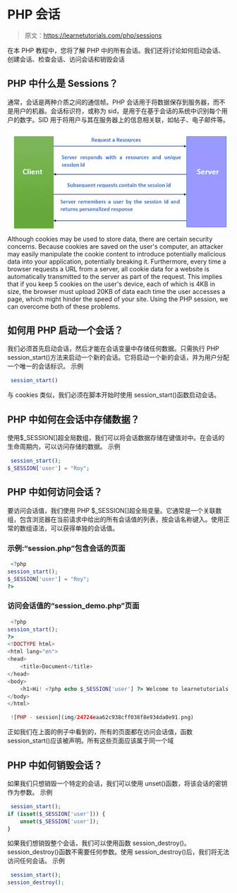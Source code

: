 # PHP 会话

> 原文：<https://learnetutorials.com/php/sessions>

在本 PHP 教程中，您将了解 PHP 中的所有会话。我们还将讨论如何启动会话、创建会话、检查会话、访问会话和销毁会话

## PHP 中什么是 Sessions？

通常，会话是两种介质之间的通信帧。PHP 会话用于将数据保存到服务器，而不是用户的机器。会话标识符，或称为 sid，是用于在基于会话的系统中识别每个用户的数字。SID 用于将用户与其在服务器上的信息相关联，如帖子、电子邮件等。

![PHP : Html Form](img/e853d1028b1494f5e4b9b71a2fb6fa98.png)Although cookies may be used to store data, there are certain security concerns. Because cookies are saved on the user's computer, an attacker may easily manipulate the cookie content to introduce potentially malicious data into your application, potentially breaking it. Furthermore, every time a browser requests a URL from a server, all cookie data for a website is automatically transmitted to the server as part of the request. This implies that if you keep 5 cookies on the user's device, each of which is 4KB in size, the browser must upload 20KB of data each time the user accesses a page, which might hinder the speed of your site. Using the PHP session, we can overcome both of these problems.

## 如何用 PHP 启动一个会话？

我们必须首先启动会话，然后才能在会话变量中存储任何数据。只需执行 PHP session_start()方法来启动一个新的会话。它将启动一个新的会话，并为用户分配一个唯一的会话标识。
示例

```php
 session_start() 

```

与 cookies 类似，我们必须在脚本开始时使用 session_start()函数启动会话。

## PHP 中如何在会话中存储数据？

使用$_SESSION[]超全局数组，我们可以将会话数据存储在键值对中。在会话的生命周期内，可以访问存储的数据。
示例

```php
 session_start();
$_SESSION['user'] = "Roy"; 

```

## PHP 中如何访问会话？

要访问会话值，我们使用 PHP $_SESSION[]超全局变量。它通常是一个关联数组，包含浏览器在当前请求中给出的所有会话值的列表，按会话名称键入。使用正常的数组语法，可以获得单独的会话值。

### 示例:“session.php”包含会话的页面

```php
 <?php
session_start();
$_SESSION['user'] = "Roy";
?> 

```

### 访问会话值的“session_demo.php”页面

```php
 <?php
session_start();
?>
<!DOCTYPE html>
<html lang="en">
<head>
    <title>Document</title>
</head>
<body>
    <h1>Hi! <?php echo $_SESSION['user'] ?> Welcome to learnetutorials.com</h1>
</body>
</html> 

```

```php
 ![PHP - session](img/24724eaa62c938cff038f8e934da0e91.png) 
```

正如我们在上面的例子中看到的，所有的页面都在访问会话值，函数 session_start()应该被声明。所有这些页面应该属于同一个域

## PHP 中如何销毁会话？

如果我们只想销毁一个特定的会话，我们可以使用 unset()函数，将该会话的密钥作为参数。
示例

```php
 session_start();
if (isset($_SESSION['user'])) {
    unset($_SESSION['user']);
} 

```

如果我们想销毁整个会话，我们可以使用函数 session_destroy()。session_destroy()函数不需要任何参数。使用 session_destroy()后，我们将无法访问任何会话。
示例

```php
 session_start();
session_destroy(); 

```